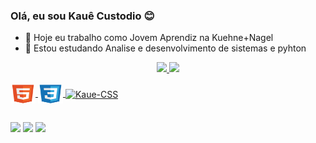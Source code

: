 ### Olá, eu sou Kauê Custodio 😊
- 🔭 Hoje eu trabalho como Jovem Aprendiz na Kuehne+Nagel
- 🌱 Estou estudando Analise e desenvolvimento de sistemas e pyhton
<div align="center">
  <a href="https://github.com/Kauecsilva">
  <img height="180em" src="https://github-readme-stats.vercel.app/api?username=Kauecsilva&show_icons=true&theme=dracula&include_all_commits=true&count_private=true"/>
  <img height="180em" src="https://github-readme-stats.vercel.app/api/top-langs/?username=Kauecsilva&layout=compact&langs_count=7&theme=dracula"/>
</div>

<div style="display: inline_block"><br>
  <img align="center" alt="Kaue-HTML" height="30" width="40" src="https://raw.githubusercontent.com/devicons/devicon/master/icons/html5/html5-original.svg">
  <img align="center" alt="Kaue-CSS" height="30" width="40" src="https://raw.githubusercontent.com/devicons/devicon/master/icons/css3/css3-original.svg">
   <img align="center" alt="Kaue-CSS" height="30" width="40" src="https://cdn.jsdelivr.net/gh/devicons/devicon@v2.15.1/devicon.min.css"
 <!-- <img align="center" alt="Kaue-Python" height="30" width="40" src="https://raw.githubusercontent.com/devicons/devicon/master/icons/python/python-original.svg" -->
</div>
 
 ##
 
<div> 
  <a href="https://instagram.com/Kauecsilva" target="_blank"><img src="https://img.shields.io/badge/-Instagram-%23E4405F?style=for-the-badge&logo=instagram&logoColor=white" target="_blank"></a> 
  <a href = "mailto:kaue.kcsilva@gmail.com"><img src="https://img.shields.io/badge/-Gmail-%23333?style=for-the-badge&logo=gmail&logoColor=white" target="_blank"></a>
  <a href="https://www.linkedin.com/in/kauecsilva" target="_blank"><img src="https://img.shields.io/badge/-LinkedIn-%230077B5?style=for-the-badge&logo=linkedin&logoColor=white" target="_blank"></a> 
</div>
